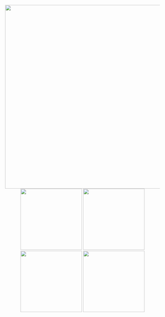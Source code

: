 <p align="center">
<a href="https://tsei.jp/"><img width="600"
    src="https://i.imgur.com/Qk3OD3R.gif"></a>
<a href="https://tsei.jp/hook/use-book/"><img width="200"
    src="https://i.imgur.com/DzqbYHz.gif"/></a>
<a href="https://tsei.jp/hook/"><img width="200"
    src="https://i.imgur.com/bfZYVre.gif"></a>
<a href="https://tsei.jp/rmol/"><img width="200"
    src="https://raw.githubusercontent.com/tseijp/react-mol/master/public/rmol.mp4.gif"></a>
<a href="https://tsei.jp/mdmd/"><img width="200"
    src="https://res.cloudinary.com/dpimrj9cp/image/upload/c_scale,w_1000/v1588494236/MDMD.png"></a>
</p>
